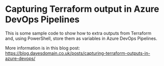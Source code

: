 #   Capturing Terraform output in Azure DevOps Pipelines
This is some sample code to show how to extra outputs from Terraform and, using PowerShell, store them as variables in Azure DevOps Pipelines.

More information is in this blog post:
https://blog.davesdomain.co.uk/posts/capturing-terraform-outputs-in-azure-devops/